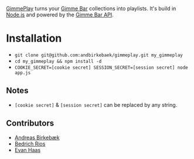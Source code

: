 [GimmePlay](http://gimmeplay.com) turns your [Gimme Bar](https://gimmebar.com) collections into playlists. It's build in [Node.js](http://nodejs.org/) and powered by the [Gimme Bar API](https://gimmebar.com/api/v1).

# Installation

- `git clone git@github.com:andbirkebaek/gimmeplay.git my_gimmeplay`
- `cd my_gimmeplay && npm install -d`
- `COOKIE_SECRET=[cookie secret] SESSION_SECRET=[session secret] node app.js`

## Notes
- `[cookie secret]` & `[session secret]` can be replaced by any string.

## Contributors

- [Andreas Birkebæk](http://twitter.com/andreasb)
- [Bedrich Rios](http://twitter.com/bedrich)
- [Evan Haas](http://twitter.com/sirevanhaas)